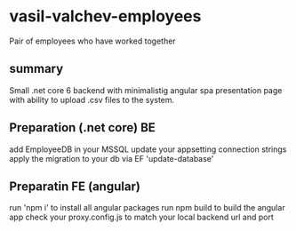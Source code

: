 # vasil-valchev-employees
Pair of employees who have worked together

## summary
Small .net core 6 backend with minimalistig angular spa presentation page with ability to upload .csv files to the system.

## Preparation (.net core) BE
add EmployeeDB in your MSSQL
update your appsetting connection strings
apply the migration to your db via EF 'update-database'

## Preparatin FE (angular)
run 'npm i' to install all angular packages
run npm build to build the angular app
check your proxy.config.js to match your local backend url and port
